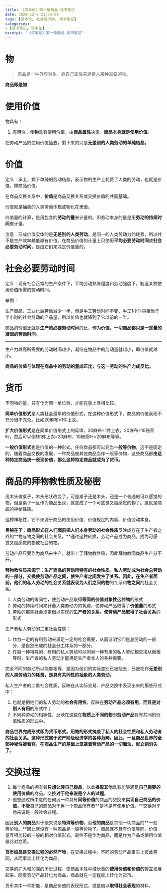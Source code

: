 ```yaml
---
title: 《资本论》第一章商品 读书笔记
date: 2024-12-9 21:54:00
tags: [资本论, 社会经济学, 读书笔记]
categories:
- [读书笔记, 资本论]
excerpt: "《资本论》第一章商品 读书笔记"
---
```


# 物
> 商品是一种外界对象，靠自己属性来满足人某种需要的物。
>

**商品即是物**

# 使用价值
物具有：

1. 有用性：使**物**具有使用价值，由**商品属性**决定。**商品本身就是使用价值。**

把劳动产品的使用价值抽去，剩下来的只是**无差别的人类劳动的单纯结晶。**

# 价值
定义：承上，剩下单纯的劳动结晶，表示物的生产上耗费了人类的劳动，也就是价值，即商品价值。



在商品交换关系中，**价值**是商品交换关系或交换价值的共同基础。

价值就是抽象的人类劳动体现或物化在里面。



价值量的计算，是用包含的**劳动的量**来计量的。即劳动本身的量是用**劳动的持续时间**来计量。



注意：形成价值实体的是**无差别的人类劳动**，是同一的人类劳动力的耗费，所以并不是生产效率越低越有价值。在商品价值的计量上只使用**平均必要劳动时间**或**社会必要劳动时间**，是由它们来决定价值量的。

# 社会必要劳动时间
定义：现有社会正常的生产条件下，平均劳动熟练程度和劳动强度下，制造某种使用价值所需的劳动时间。



举例：

生产商品，工业化后劳动减少一半，但是手工劳动时间不变，手工1小时只相当于半小时的社会劳动的产品量，所以价值也就降到了它以前的一半。



商品的价值比就是**生产的必要劳动时间**的比，**作为价值，一切商品都只是一定量的凝固的劳动时间。**

****

生产力越高所需要的劳动时间越少，凝结在物品中的劳动量就越小，即价值就越小。

**商品的价值与体现在商品中的劳动的量成正比，与这一劳动的生产力成反比。**

# 货币
不同物的量，只有化为同一单位后，才能在量上互相比较。

**简单价值形式**是人类社会最早的价值形式，在这种价值形式下，商品的价值表现不充分很不完全。比如20麻布=1件上衣。

**扩大价值形式**是在简单价值形式上的延申，20麻布=1件上衣，20麻布=10磅茶叶，然后可以倒转1件上衣=20麻布，10磅茶叶=20麻布等等。

**一般价值形式**也是价值的一种形式。任何商品都可以充当**一般等价物**，这不是固定的。随着商品交换的发展，一种商品被其他商品当作一般等价物，这些商品都**由这种特定商品统一表现价值，**那么这种特定商品就成为了**货币。**

# 商品的拜物教性质及秘密
用木头做桌子，木头形状改变了，可是桌子还是木头，还是一个普通的可以感觉的物。但是桌子一旦作为商品出现，就变成了一个可感觉又超感觉的物了。这就是商品的神秘性质。

这种神秘性，它不来源于商品的使用价值、价值规定的内容、价值劳动本身。

**奥秘在于：**商品形式在人们面前把人们**本身劳动的社会性质**反映成存在于生产者之外的**物与物之间的社会关系。**通过这种转换，劳动产品成为商品，成为可感觉又超感觉的物或社会的物。

劳动产品只要作为商品来生产，就带上了拜物教性质，因此拜物教同商品生产分不开。



**拜物教性质来源于：**生产商品的劳动所特有的**社会性质。**私人劳动成为社会总劳动的一部分，**交换**使劳动产品之间，使生产者之间发生了关系。因此，在生产者面前，他们的私人劳动的社会关系就表现为**人们之间的物**的关系和**物之间**的社会关系。



1. 人类劳动的等同性，使劳动产品取得**等同的价值对象性**这种**物**的形式
2. 劳动的持续时间来计量人类劳动力的耗费，使劳动产品取得了**价值量**的形式
3. 劳动的那些社会规定借以实现的**生产者的关系，**使劳动产品取得了**社会关系**的形式



生产者私人劳动的二重社会性质：

1. 作为一定的有用劳动来满足一定的社会需要，从而证明它们是总劳动的一部分，是自然形成的社会分工体系的一部分。
2. 在每一种特殊的、有用的私人劳动可以同另一种有用的私人劳动相交换从而相等时，生产者的私人劳动才能满足生产者本人的多种需要。



完全不同的劳动所以能够相等，是因为他们的实际差别已被抽去，已被视作**无差别的人类劳动力的耗费，是具有共同性的抽象的人类劳动。**

私人生产者的二重社会性质，反映在从实际交易、产品交换中表现出来的那些形式中：

1. 也就是把他们的私人劳动的**社会有用性**，反映在**劳动产品必须有用，而且是对别人有用**的形式中；
2. 不同种劳动的相等性，反映在这些在**物质上不同的物**即**劳动产品**具有共同的价值性质的形式中。



**商品世界完成形式即为货币形式。用物的形式掩盖了私人的社会性质和私人劳动者的社会关系。这种形式属于资产阶级经济学的各种范畴。因此，一旦商品世界的全部神秘性被看穿，在商品生产的基础上笼罩着劳动产品的一切魔法，就立刻消失了。**

# 交换过程
1. 每个商品的拥有者**只想让渡自己商品**，以此**换取其他**具有能够满足**自己需要的使用价值**的商品。交换**对于他来说是个人的过程**。
2. 他想通过所中意的任何另一种具有**同等价值**的商品的交换来**实现自己商品的价值，不管**自己的商品对于另一个商品所有者**是不是有使用价值。**交换对于他来说是一般社会过程。

因此**别人的商品**对于他来说是**特殊等价物**，而**他的商品**是其他一切商品的**一般等价物。**因此就没有一种商品是一般等价物了。商品就不具有价值等同，价值量互相比较的一般的相对价值形式。最终不是作为商品，而是作为产品或使用价值彼此对立着。

**货币结晶是交换过程的必然产物**，在交换过程中，不同的劳动产品事实上彼此等同，从而事实上转化为商品。

交换的扩大和加深的历史过程，使商品本性中潜伏着的**使用价值和价值的对立**发展起来。随着劳动产品转化为商品，商品就在一定程度上转化为货币。



货币其中一种职能，是商品价值的表现形式，或是借以**取得社会表现**的材料。

